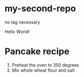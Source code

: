 # my-second-repo

 no tag necessary 
 <p>Hello World! </p>
 <body>
 <div>
 <h1>Pancake recipe</h1>
 </div>
 <div>
 <ol>
<li>Preheat the oven to 350 degrees</li>
<li>Mix whole wheat flour and salt</li> 
<ol>
</div>
</body>
